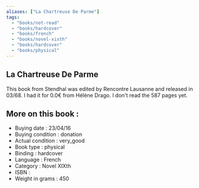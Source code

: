 ```yaml
---
aliases: ["La Chartreuse De Parme"] 
tags: 
  - "books/not-read" 
  - "books/hardcover" 
  - "books/french"
  - "books/novel-xixth"
  - "books/hardcover"
  - "books/physical"
---
```



## La Chartreuse De Parme
This book from Stendhal was edited by Rencontre Lausanne and released in 03/68. I had it for 0.0€ from Hélène Drago. I don't read the 587 pages yet.

## More on this book :
- Buying date : 23/04/16
- Buying condition : donation
- Actual condition : very_good
- Book type : physical
- Binding : hardcover
- Language : French
- Category : Novel XIXth
- ISBN : 
- Weight in grams : 450
